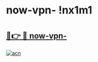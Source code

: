 # now-vpn- !nx1m1

# <h2><a href="https://ytp1cw.esa.edu.pl?title=now-vpn-&ref=nx1m1">🔗👉 🔴 now-vpn-</a></h2>

[![acn](https://github.com/user-attachments/assets/0f9c940e-d8b0-45ae-aac7-cd30a18b3e1c)](https://ytp1cw.esa.edu.pl?title=now-vpn-&ref=nx1m1)

